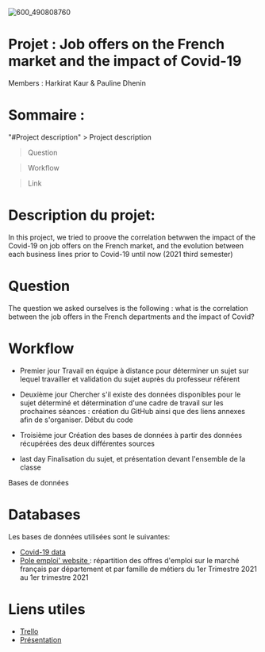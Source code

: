![600_490808760](https://user-images.githubusercontent.com/87381655/140602361-ea219739-9b66-4c08-b2c5-814c46334f3d.jpeg)


# Projet  : Job offers on the French market and the impact of Covid-19 
Members : Harkirat Kaur & Pauline Dhenin 

# Sommaire  : 
"#Project description" >  Project description
>Question

>Workflow 
 
>Link
# Description du projet:
In this project, we tried to proove the correlation betwwen the impact of the Covid-19 on job offers on the French market, and the evolution between each business lines prior to Covid-19 until now (2021 third semester)

# Question
The question we asked ourselves is the following : what is the correlation between the job offers in the French departments and the impact of Covid? 

# Workflow
- Premier jour 
Travail en équipe à distance pour déterminer un sujet sur lequel travailler et validation du sujet auprès du professeur référent

- Deuxième jour
Chercher s'il existe des données disponibles pour le sujet déterminé et détermination d'une cadre de travail sur les prochaines séances : création du GitHub ainsi que des liens annexes afin de s'organiser. Début du code

- Troisième jour
Création des bases de données à partir des données récupérées des deux différentes sources 

- last day 
Finalisation du sujet, et présentation devant l'ensemble de la classe 

Bases de données
# Databases 
Les bases de données utilisées sont le suivantes: 
- <a href="https://www.data.gouv.fr/fr/datasets/chiffres-cles-concernant-lepidemie-de-covid19-en-france/">Covid-19 data</a>
- <a href="https://statistiques.pole-emploi.org/offres/offres?fk=D&lc=0&nd=0&pp=20203-20211&ss=1">Pole emploi' website </a>: répartition des offres d'emploi sur le marché français par département et par famille de métiers du 1er Trimestre 2021 au 1er trimestre 2021

# Liens utiles
* <a href="https://trello.com/b/xzHaVUwm/kanban-template">Trello</a>
* <a href="https://docs.google.com/presentation/d/1ZGSB7SBJE0dn5thzRkfIUrUdNRICzmerYeET6tOPwa4/edit#slide=id.gc6f80d1ff_0_0">Présentation</a>

